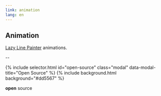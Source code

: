 ```yaml
---
link: animation
lang: en
---
```


## Animation

[Lazy Line Painter][lazy-line-painter] animations.

[lazy-line-painter]:https://github.com/camoconnell/lazy-line-painter/

--

{% include selector.html id="open-source" class="modal" data-modal-title="Open Source" %}
{% include background.html background="#dd5567" %}

**open** source

